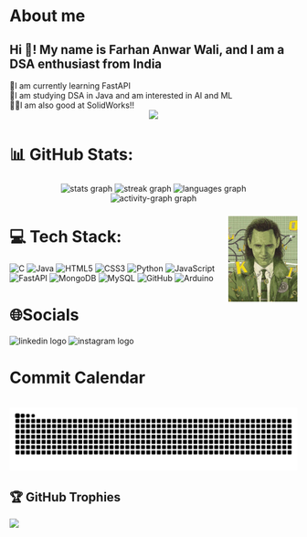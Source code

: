 # About me
<h2 align="left">Hi 👋! My name is Farhan Anwar Wali, and I am a DSA enthusiast from India</h2>
🔭I am currently learning FastAPI<br>📖I am studying DSA in Java and am interested in AI and ML<br>😶‍🌫️I am also good at SolidWorks!!<br>

<div align="center">
  <img src="https://visitor-badge.laobi.icu/badge?page_id=CodeLoki64.CodeLoki64&"  />
</div>


###

# 📊 GitHub Stats:

###

<div align="center">
  <img src="https://github-readme-stats.vercel.app/api?username=CodeLoki64&hide_title=false&hide_rank=false&show_icons=true&include_all_commits=true&count_private=true&disable_animations=false&theme=github_dark&locale=en&hide_border=false&custom_title=My%20Stats" height="150" alt="stats graph"  />
  <img src="https://streak-stats.demolab.com?user=CodeLoki64&locale=en&mode=daily&theme=github_dark&hide_border=false&border_radius=25" height="150" alt="streak graph"  />
  <img src="https://github-readme-stats.vercel.app/api/top-langs?username=CodeLoki64&locale=en&hide_title=false&layout=compact&card_width=320&langs_count=21&theme=github_dark&hide_border=false" height="150" alt="languages graph"  />
  <div>
    <img src="https://github-readme-activity-graph.vercel.app/graph?username=CodeLoki64&theme=synthwave-84&area=true&hide_border=true&custom_title=My%20Contribution%20Graph&bg_color=A0F1E&line=00FF9F&color=76FF7A&title_color=FF073A&area_color=39FF14&radius=25&point=FF3131" height="300" alt="activity-graph graph"  />
  </div>
</div>

###


###

<img align="right" height="150" src="Loki.jpg"  />

###

# 💻 Tech Stack:
![C](https://img.shields.io/badge/c-%2300599C.svg?style=for-the-badge&logo=c&logoColor=white) ![Java](https://img.shields.io/badge/java-%23ED8B00.svg?style=for-the-badge&logo=openjdk&logoColor=white) ![HTML5](https://img.shields.io/badge/html5-%23E34F26.svg?style=for-the-badge&logo=html5&logoColor=white) ![CSS3](https://img.shields.io/badge/css3-%231572B6.svg?style=for-the-badge&logo=css3&logoColor=white) ![Python](https://img.shields.io/badge/python-3670A0?style=for-the-badge&logo=python&logoColor=ffdd54) ![JavaScript](https://img.shields.io/badge/javascript-%23323330.svg?style=for-the-badge&logo=javascript&logoColor=%23F7DF1E) ![FastAPI](https://img.shields.io/badge/FastAPI-005571?style=for-the-badge&logo=fastapi) ![MongoDB](https://img.shields.io/badge/MongoDB-%234ea94b.svg?style=for-the-badge&logo=mongodb&logoColor=white) ![MySQL](https://img.shields.io/badge/mysql-4479A1.svg?style=for-the-badge&logo=mysql&logoColor=white) ![GitHub](https://img.shields.io/badge/github-%23121011.svg?style=for-the-badge&logo=github&logoColor=white) ![Arduino](https://img.shields.io/badge/-Arduino-00979D?style=for-the-badge&logo=Arduino&logoColor=white)
</div>

###

# 🌐Socials
<div align="left">
  <img src="https://img.shields.io/static/v1?message=LinkedIn&logo=linkedin&label=&color=0077B5&logoColor=white&labelColor=&style=for-the-badge" height="35" alt="linkedin logo"  />
  <img src="https://img.shields.io/static/v1?message=Instagram&logo=instagram&label=&color=E4405F&logoColor=white&labelColor=&style=for-the-badge" height="35" alt="instagram logo"  />
</div>

###

# Commit Calendar
<br clear="both">

<img src="https://raw.githubusercontent.com/CodeLoki64/CodeLoki64/output/snake.svg" alt="Snake animation" />

###

## 🏆 GitHub Trophies
![](https://github-profile-trophy.vercel.app/?username=CodeLoki64&theme=radical&no-frame=false&no-bg=true&margin-w=4)
